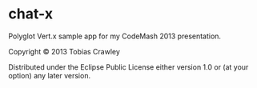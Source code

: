 # chat-x

Polyglot Vert.x sample app for my CodeMash 2013 presentation.

Copyright © 2013 Tobias Crawley

Distributed under the Eclipse Public License either version 1.0 or (at
your option) any later version.
